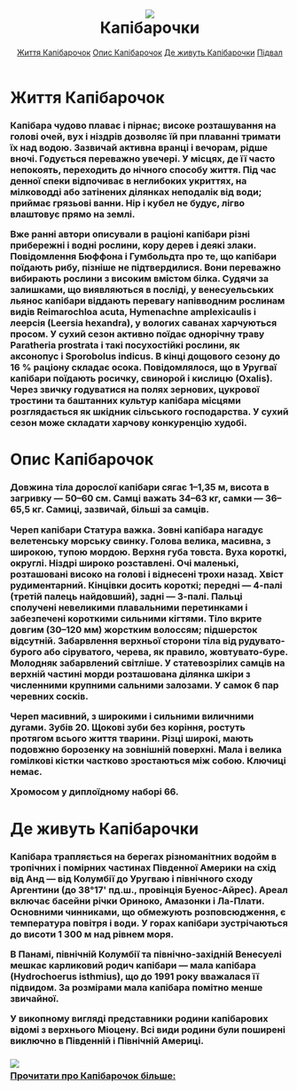 <html>
    <head>
        <link rel="stylesheet"
        href="style.css"/>
    </head>
    <body>
        <header>
        <h1 class="text"><img class="logo" src="https://memepedia.ru/wp-content/uploads/2023/03/2817.ou009c.840-768x511.jpg"><br/> Капібарочки</h1>
        <nav class="navi">
            <a class="navigation" href="#life">Життя Капібарочок</a>
            <a class="navigation" href="#capi">Опис Капібарочок</a> 
            <a class="navigation" href="#province">Де живуть Капібарочки</a>
            <a class="navigation" href="#foot">Підвал</a>
            </nav>
        </header>
        <main>
            <h1 class="text" id="life">Життя Капібарочок</h1>
            <h3 class="text">Капібара чудово плаває і пірнає; високе розташування на голові очей, вух і ніздрів дозволяє їй при плаванні тримати їх над водою. Зазвичай активна вранці і вечорам, рідше вночі. Годується переважно увечері. У місцях, де її часто непокоять, переходить до нічного способу життя. Під час денної спеки відпочиває в неглибоких укриттях, на мілководді або затінених ділянках неподалік від води; приймає грязьові ванни. Нір і кубел не будує, лігво влаштовує прямо на землі.

Вже ранні автори описували в раціоні капібари різні прибережні і водні рослини, кору дерев і деякі злаки. Повідомлення Бюффона і Гумбольдта про те, що капібари поїдають рибу, пізніше не підтвердилися. Вони переважно вибирають рослини з високим вмістом білка. Судячи за залишками, що виявляються в посліді, у венесуельських льянос капібари віддають перевагу напівводним рослинам видів Reimarochloa acuta, Hymenachne amplexicaulis і леерсія (Leersia hexandra), у вологих саванах харчуються просом. У сухий сезон активно поїдає однорічну траву Paratheria prostrata і такі посухостійкі рослини, як аксонопус і Sporobolus indicus. В кінці дощового сезону до 16 % раціону складає осока. Повідомлялося, що в Уругваї капібари поїдають росичку, свинорой і кислицю (Oxalis). Через звичку годуватися на полях зернових, цукрової тростини та баштанних культур капібара місцями розглядається як шкідник сільського господарства. У сухий сезон може складати харчову конкуренцію худобі.</h3>
    </main>
    <main>
    <h1 class="text" id="capi">Опис Капібарочок</h1>
    <h3 class="text">Довжина тіла дорослої капібари сягає 1–1,35 м, висота в загривку — 50–60 см. Самці важать 34–63 кг, самки — 36–65,5 кг. Самиці, зазвичай, більші за самців.

Череп капібари
Статура важка. Зовні капібара нагадує велетенську морську свинку. Голова велика, масивна, з широкою, тупою мордою. Верхня губа товста. Вуха короткі, округлі. Ніздрі широко розставлені. Очі маленькі, розташовані високо на голові і віднесені трохи назад. Хвіст рудиментарний. Кінцівки досить короткі; передні — 4-палі (третій палець найдовший), задні — 3-палі. Пальці сполучені невеликими плавальними перетинками і забезпечені короткими сильними кігтями. Тіло вкрите довгим (30–120 мм) жорстким волоссям; підшерсток відсутній. Забарвлення верхньої сторони тіла від рудувато-бурого або сіруватого, черева, як правило, жовтувато-буре. Молодняк забарвлений світліше. У статевозрілих самців на верхній частині морди розташована ділянка шкіри з численними крупними сальними залозами. У самок 6 пар черевних сосків.

Череп масивний, з широкими і сильними виличними дугами. Зубів 20. Щокові зуби без коріння, ростуть протягом всього життя тварини. Різці широкі, мають подовжню борозенку на зовнішній поверхні. Мала і велика гомілкові кістки частково зростаються між собою. Ключиці немає.

Хромосом у диплоїдному наборі 66.</h3>
        </main>
        <main>
            <h1 class="text" id="province">Де живуть Капібарочки</h1>
            <h3 class="text">Капібара трапляється на берегах різноманітних водойм в тропічних і помірних частинах Південної Америки на схід від Анд — від Колумбії до Уругваю і північного сходу Аргентини (до 38°17' пд.ш., провінція Буенос-Айрес). Ареал включає басейни річки Ориноко, Амазонки і Ла-Плати. Основними чинниками, що обмежують розповсюдження, є температура повітря і води. У горах капібари зустрічаються до висоти 1 300 м над рівнем моря.

В Панамі, північній Колумбії та північно-західній Венесуелі мешкає карликовий родич капібари — мала капібара (Hydrochoerus isthmius), що до 1991 року вважалася її підвидом. За розмірами мала капібара помітно менше звичайної.

У викопному вигляді представники родини капібарових відомі з верхнього Міоцену. Всі види родини були поширені виключно в Південній і Північній Америці.</h3> 
        </main>
        <footer id="foot">
            <h3 class="text"><img class="logo" src="https://cdn.mapme.club/images/8752/8752-rabstol_net_capybara_08.jpg"/><a href="https://uk.wikipedia.org/wiki/%D0%9A%D0%B0%D0%BF%D1%96%D0%B1%D0%B0%D1%80%D0%B0"><br/>Прочитати про Капібарочок більше:</a></h3>
        </footer>
    </body>
</html>

